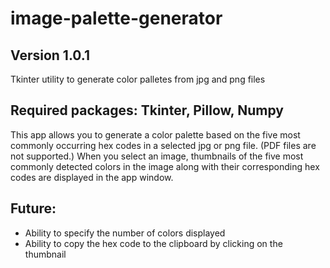 # image-palette-generator
## Version 1.0.1
Tkinter utility to generate color palletes from jpg and png files

## Required packages: Tkinter, Pillow, Numpy

This app allows you to generate a color palette based on the five most commonly occurring hex codes in a selected jpg or png file. (PDF files are not supported.) When you select an image, thumbnails of the five most commonly detected colors in the image along with their corresponding hex codes are displayed in the app window.

## Future:
- Ability to specify the number of colors displayed
- Ability to copy the hex code to the clipboard by clicking on the thumbnail
